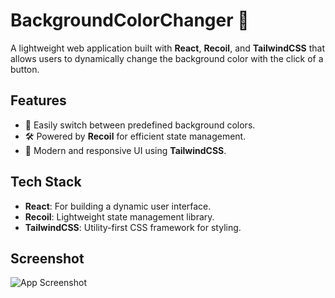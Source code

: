 # BackgroundColorChanger 🎨

A lightweight web application built with **React**, **Recoil**, and **TailwindCSS** that allows users to dynamically change the background color with the click of a button.

## Features
- 🔄 Easily switch between predefined background colors.
- 🛠️ Powered by **Recoil** for efficient state management.
- 💅 Modern and responsive UI using **TailwindCSS**.

## Tech Stack
- **React**: For building a dynamic user interface.
- **Recoil**: Lightweight state management library.
- **TailwindCSS**: Utility-first CSS framework for styling.

## Screenshot
![App Screenshot](assets/screenshot(1023).png)


